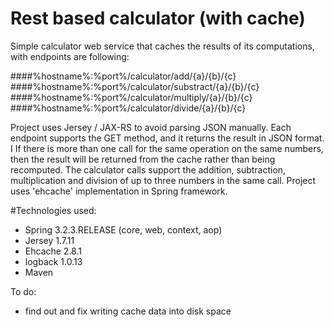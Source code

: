 # Rest based calculator (with cache)
Simple calculator web service that caches the results of its computations, with endpoints are following:

####%hostname%:%port%/calculator/add/{a}/{b}/{c}
####%hostname%:%port%/calculator/substract/{a}/{b}/{c}
####%hostname%:%port%/calculator/multiply/{a}/{b}/{c}
####%hostname%:%port%/calculator/divide/{a}/{b}/{c}


Project uses Jersey / JAX-RS to avoid parsing JSON manually. 
Each endpoint supports the GET method, and it returns the result in JSON format. I
If there is more than one call for the same operation on the same numbers, then the result will be returned from the cache rather than being recomputed.
The calculator calls support the addition, subtraction, multiplication and division of up to three numbers in the same call.
Project uses 'ehcache' implementation in Spring framework.

#Technologies used:
- Spring 3.2.3.RELEASE (core, web, context, aop)
- Jersey 1.7.11
- Ehcache 2.8.1
- logback 1.0.13
- Maven

To do:
- find out and fix writing cache data into disk space